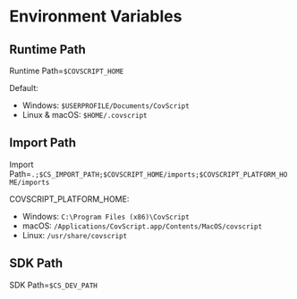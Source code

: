 # Environment Variables

## Runtime Path

Runtime Path=`$COVSCRIPT_HOME`

Default:

+ Windows: `$USERPROFILE/Documents/CovScript`
+ Linux & macOS: `$HOME/.covscript`

## Import Path

Import Path=`.;$CS_IMPORT_PATH;$COVSCRIPT_HOME/imports;$COVSCRIPT_PLATFORM_HOME/imports`

COVSCRIPT_PLATFORM_HOME:

+ Windows: `C:\Program Files (x86)\CovScript`
+ macOS: `/Applications/CovScript.app/Contents/MacOS/covscript`
+ Linux: `/usr/share/covscript`

## SDK Path

SDK Path=`$CS_DEV_PATH`
